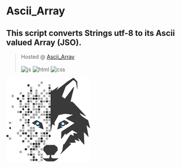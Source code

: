 # Ascii_Array
## This script converts Strings utf-8 to its Ascii valued Array (JSO).
> Hosted @
<a href="https://noisyboy.cf/jso">Ascii_Array</a><br/>  
![js](https://img.shields.io/badge/code-JavaScript-informational?style=flat&logo=javascript&logoColor=green&color=black)
![html](https://img.shields.io/badge/code-Html-informational?style=flat&logo=html&logoColor=green&color=black)
![css](https://img.shields.io/badge/code-Css-informational?style=flat&logo=css&logoColor=green&color=black)





<img src="imgs/images (1).png" alt="JSO"/>
